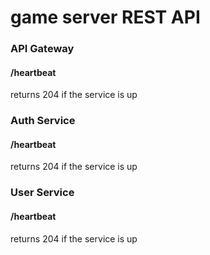 <h1>game server REST API</h1>

<h3>API Gateway</h3>

<div>
<h4>/heartbeat</h4>
<p>
returns 204 if the service is up 
</p>
</div>


<h3>Auth Service</h3>
<div>
<h4>/heartbeat</h4>
<p>
returns 204 if the service is up 
</p>
</div>


<h3>User Service</h3>
<div>
<h4>/heartbeat</h4>
<p>
returns 204 if the service is up 
</p>
</div>